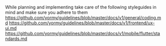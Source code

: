While planning and implementing take care of the following styleguides in mind and make sure you adhere to them
https://github.com/yormy/guidelines/blob/master/docs/v1/general/coding.md
https://github.com/yormy/guidelines/blob/master/docs/v1/frontend/ux-ui.md
https://github.com/yormy/guidelines/blob/master/docs/v1/mobile/flutter/standards.md

